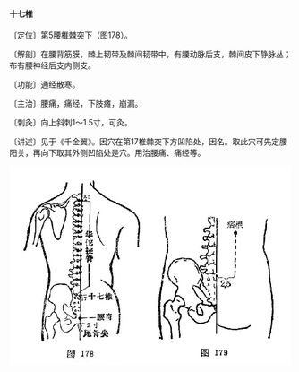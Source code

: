 #### 十七椎

〔定位〕第5腰椎棘突下（图178）。

〔解剖〕在腰背筋膜，棘上韧带及棘间韧带中，有腰动脉后支，棘间皮下静脉丛；布有腰神经后支内侧支。

〔功能〕通经散寒。

〔主治〕腰痛，痛经，下肢瘫，崩漏。

〔刺灸〕向上斜刺1～1.5寸，可灸。

〔讲述〕见于《千金翼》。因穴在第17椎棘突下方凹陷处，因名。取此穴可先定腰阳关，再向下取其外侧凹陷处是穴。用治腰痛、痛经等。

![](./img/图178、179.jpg)
